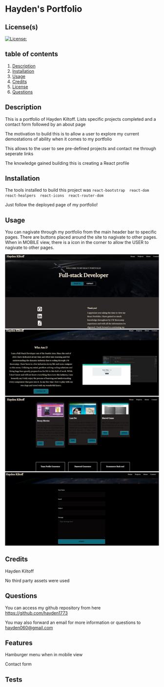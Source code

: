  # Hayden's Portfolio


## License(s)
[![License: ](https://img.shields.io/badge/License--blue.svg)](https://opensource.org/licenses/MIT)


## table of contents
1. [Description](#description)
2. [Installation](#installation)
3. [Usage](#usage)
4. [Credits](#credits)
5. [License](#license)
6. [Questions](#questions)
        
        
        
## Description
This is a portfolio of Hayden Kiltoff. Lists specific projects completed and a contact form followed by an about page

The motivation to build this is to allow a user to explore my current demostations of ability when it comes to my portfolio

This allows to the user to see pre-defined projects and contact me through seperate links

The knowledge gained building this is creating a React profile
        
        
## Installation
The tools installed to build this project was ```react-bootstrap  react-dom  react-healpers  react-icons  react-router-dom```

Just follow the deployed page of my portfolio!
        
        
## Usage
You can nagivate through my portfolio from the main header bar to specific pages. There are buttons placed around the site to nagivate to other pages. When in MOBILE view, there is a icon in the corner to allow the USER to nagivate to other pages.

![Main Page](./src/assets/main-page-port.jpg)
![About Page](./src/assets/about-page-port.jpg)
![Project Page](./src/assets/pro-page-port.jpg)
![Contact Page](./src/assets/contact-page-port.jpg)
        
## Credits
Hayden Kiltoff

No third party assets were used
        
        

## Questions
You can access my github repository from here https://github.com/hayden1773
        
You may also forward an email for more information or questions to hayden060@gmail.com
        
## Features
Hamburger menu when in mobile view 

Contact form
        
        
## Tests 
